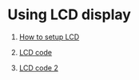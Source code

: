 # Using LCD display 

1. [How to setup LCD](https://www.circuitbasics.com/raspberry-pi-lcd-set-up-and-programming-in-python/)

1. [LCD code](https://www.electronicshub.org/interfacing-16x2-lcd-with-raspberry-pi/#Circuit_Diagram_of_162_LCD_Interfacing_with_Raspberry_Pi)

1. [LCD code 2](https://www.mbtechworks.com/projects/drive-an-lcd-16x2-display-with-raspberry-pi.html)
